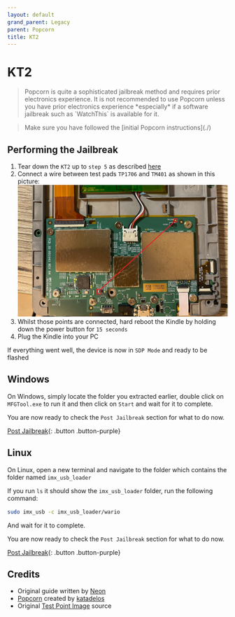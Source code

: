 ```yaml
---
layout: default
grand_parent: Legacy
parent: Popcorn
title: KT2
---
```


# KT2

<blockquote class="warning">
Popcorn is quite a sophisticated jailbreak method and requires prior electronics experience. It is not recommended to use Popcorn unless you have prior electronics experience *especially* if a software jailbreak such as `WatchThis` is available for it.
</blockquote>

<blockquote class="info">
Make sure you have followed the [initial Popcorn instructions](./)
</blockquote>

## Performing the Jailbreak
1. Tear down the `KT2` up to `step 5` as described [here](https://www.ifixit.com/Guide/Kindle+7th+Generation+Motherboard+Replacement/37917)
2. Connect a wire between test pads `TP1706` and `TM401` as shown in this picture: ![Jumpers](./KT2.png)
3. Whilst those points are connected, hard reboot the Kindle by holding down the power button for `15 seconds`
4. Plug the Kindle into your PC

If everything went well, the device is now in `SDP Mode` and ready to be flashed

## Windows
On Windows, simply locate the folder you extracted earlier, double click on `MFGTool.exe` to run it and then click on `Start` and wait for it to complete.

You are now ready to check the `Post Jailbreak` section for what to do now.

[Post Jailbreak](../../post-jailbreak/){: .button .button-purple}

## Linux
On Linux, open a new terminal and navigate to the folder which contains the folder named `imx_usb_loader`

If you run `ls` it should show the `imx_usb_loader` folder, run the following command:
~~~bash
sudo imx_usb -c imx_usb_loader/wario
~~~
And wait for it to complete.

You are now ready to check the `Post Jailbreak` section for what to do now.

[Post Jailbreak](../../post-jailbreak/){: .button .button-purple}

## Credits
- Original guide written by [Neon](https://www.mobileread.com/forums/member.php?u=329187)
- [Popcorn](https://www.mobileread.com/forums/showthread.php?t=345655) created by [katadelos](https://www.mobileread.com/forums/member.php?u=308426)
- Original [Test Point Image](https://www.mobileread.com/forums/showthread.php?t=340387) source